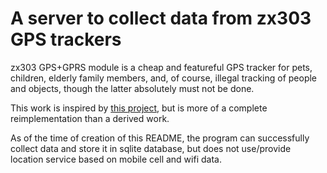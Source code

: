 # A server to collect data from zx303 GPS trackers

zx303 GPS+GPRS module is a cheap and featureful GPS tracker for pets,
children, elderly family members, and, of course, illegal tracking
of people and objects, though the latter absolutely must not be done.

This work is inspired by [this project](https://github.com/tobadia/petGPS),
but is more of a complete reimplementation than a derived work.

As of the time of creation of this README, the program can successfully
collect data and store it in sqlite database, but does not use/provide
location service based on mobile cell and wifi data.
